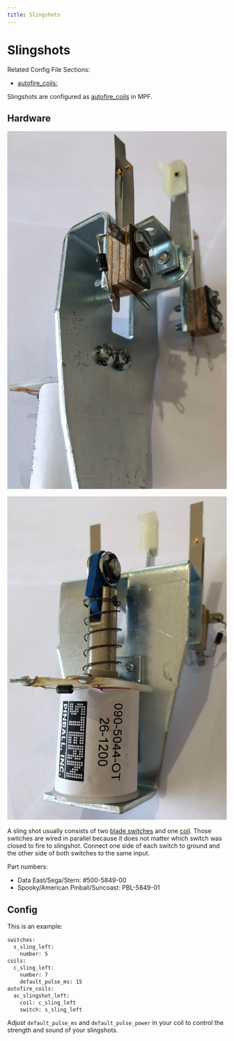 ```yaml
---
title: Slingshots
---
```


# Slingshots


Related Config File Sections:

* [autofire_coils:](../config/autofire_coils.md)

Slingshots are configured as
[autofire_coils](../config/autofire_coils.md)
in MPF.

## Hardware

![image](/mechs/images/slingshot_side.jpg)

![image](/mechs/images/slingshot_front.jpg)

A sling shot usually consists of two
[blade switches](switches/mechanical_switches.md) and one [coil](../config/coils.md). Those switches are wired in parallel because it does not
matter which switch was closed to fire to slingshot. Connect one side of
each switch to ground and the other side of both switches to the same
input.

Part numbers:

* Data East/Sega/Stern: #500-5849-00
* Spooky/American Pinball/Suncoast: PBL-5849-01

## Config

This is an example:

``` mpf-config
switches:
  s_sling_left:
    number: 5
coils:
  c_sling_left:
    number: 7
    default_pulse_ms: 15
autofire_coils:
  ac_slingshot_left:
    coil: c_sling_left
    switch: s_sling_left
```

Adjust `default_pulse_ms` and `default_pulse_power` in your coil to
control the strength and sound of your slingshots.
